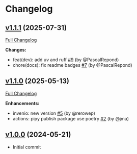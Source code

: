 # Changelog

## [v1.1.1](https://github.com/rero/rero-invenio-files/tree/v1.1.1) (2025-07-31)

[Full Changelog](https://github.com/rero/rero-invenio-files/compare/v1.1.0...v1.1.1)

**Changes:**

- feat(dev): add uv and ruff [#9](https://github.com/rero/rero-invenio-files/pull/9) (by @PascalRepond)
- chore(docs): fix readme badges [#7](https://github.com/rero/rero-invenio-files/pull/7) (by @PascalRepond)

## [v1.1.0](https://github.com/rero/rero-invenio-files/tree/v1.1.0) (2025-05-13)

[Full Changelog](https://github.com/rero/rero-invenio-files/compare/v1.0.0...v1.1.0)

**Enhancements:**

- invenio: new version [\#5](https://github.com/rero/rero-invenio-files/pull/5) (by @rerowep)
- actions: pipy publish package use poetry [\#2](https://github.com/rero/rero-invenio-files/pull/2) (by @jma)

## [v1.0.0](https://github.com/rero/rero-invenio-files/tree/v1.0.0) (2024-05-21)

- Initial commit
